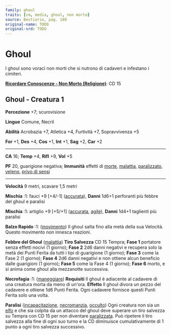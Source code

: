 ```yaml
---
family: ghoul
traits: [cm, media, ghoul, non morto]
source: Bestiario, pag. 180
original-name: TODO
original-srd: TODO
---
```


# Ghoul

I ghoul sono voraci non morti che si nutrono di cadaveri e infestano i cimiteri.

**[Ricordare Conoscenze - Non Morto (Religione)](/azioni/ricordare-conoscenze)**:
CD 15

## Ghoul - Creatura 1

**Percezione** +7; scurovisione

**Lingue** Comune, Necril

**Abilità** Acrobazia +7, Atletica +4, Furtività +7, Sopravvivenza +5

**For** +1, **Des** +4, **Cos** +1, **Int** +1, **Sag** +2, **Car** +2

---

**CA** 16; **Temp** +4, **Rifl** +9, **Vol** +5

**PF** 20, guarigione negativa; **Immunità** effetti di [morte](/tratti/morte),
[malattia](/tratti/malattia), [paralizzato](/condizioni/paralizzato),
[veleno](/tratti/veleno), [privo di sensi](/condizioni/privo-di-sensi)

---

**Velocità** 9 metri, scavare 1,5 metri

**Mischia** :1: fauci +9 \[+4/-1] ([accurata](/tratti/accurata)), **Danni**
1d6+1 perforanti più febbre del ghoul e paralisi

**Mischia** :1: artiglio +9 \[+5/+1] ([accurata](/tratti/accurata),
[agile](/tratti/agile)), **Danni** 1d4+1 taglienti più paralisi

**Balzo Rapido** :1: ([movimento](/tratti/movimento)) Il ghoul salta fino alla
metà della sua Velocità. Questo movimento non innesca reazioni.

**Febbre del Ghoul** ([malattia](/tratti/malattia)) **Tiro Salvezza** CD 15
Tempra; **Fase 1** portatore senza effetti nocivi (1 giorno); **Fase 2** 2d6
danni negativi e recupera solo la metà dei Punti Ferita da tutti i tipi di
guarigione (1 giorno); **Fase 3** come la Fase 2 (1 giorno); **Fase 4** 2d6
danni negativi e non ottiene alcun beneficio dalle guarigioni (1 giorno); **Fase
5** come la Fase 4 (1 giorno); **Fase 6** morto, e si anima come ghoul alla
mezzanotte successiva.

**Necrofagia** :1: ([maneggiare](/tratti/maneggiare)) **Requisiti** Il ghoul è
adiacente al cadavere di una creatura morta da meno di un'ora. **Effetto** Il
ghoul divora un pezzo del cadavere e ottiene 1d6 Punti Ferita. Ogni cadavere
fornisce questi Punti Ferita solo una volta.

**Paralisi** ([incapacitazione](/tratti/incapacitazione),
[necromanzia](/tratti/necromanzia), [occulto](/tratti/occulto)) Ogni creatura
non sia un [elfo](/tratti/elfo) e che sia colpita da un attacco del ghoul deve
superare un tiro salvezza su Tempra con CD 15 per non diventare
[paralizzata](/condizioni/paralizzato). Può ripetere il tiro salvezza alla fine
di ogni suo turno e la CD diminuisce cumulativamente di 1 punto a ogni tiro
salvezza successivo.
